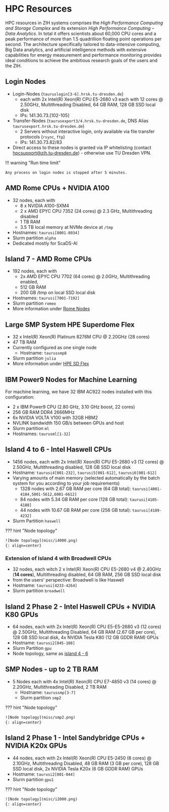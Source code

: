 # HPC Resources

HPC resources in ZIH systems comprises the *High Performance Computing and Storage Complex* and its
extension *High Performance Computing – Data Analytics*. In total it offers scientists
about 60,000 CPU cores and a peak performance of more than 1.5 quadrillion floating point
operations per second. The architecture specifically tailored to data-intensive computing, Big Data
analytics, and artificial intelligence methods with extensive capabilities for energy measurement
and performance monitoring provides ideal conditions to achieve the ambitious research goals of the
users and the ZIH.

## Login Nodes

- Login-Nodes (`tauruslogin[3-6].hrsk.tu-dresden.de`)
  - each with 2x Intel(R) Xeon(R) CPU E5-2680 v3 each with 12 cores
    @ 2.50GHz, Multithreading Disabled, 64 GB RAM, 128 GB SSD local disk
  - IPs: 141.30.73.\[102-105\]
- Transfer-Nodes (`taurusexport3/4.hrsk.tu-dresden.de`, DNS Alias
  `taurusexport.hrsk.tu-dresden.de`)
  - 2 Servers without interactive login, only available via file transfer protocols (`rsync`, `ftp`)
  - IPs: 141.30.73.82/83
- Direct access to these nodes is granted via IP whitelisting (contact
  hpcsupport@zih.tu-dresden.de) - otherwise use TU Dresden VPN.

!!! warning "Run time limit"

    Any process on login nodes is stopped after 5 minutes.

## AMD Rome CPUs + NVIDIA A100

- 32 nodes, each with
  - 8 x NVIDIA A100-SXM4
  - 2 x AMD EPYC CPU 7352 (24 cores) @ 2.3 GHz, Multithreading disabled
  - 1 TB RAM
  - 3.5 TB local memory at NVMe device at `/tmp`
- Hostnames: `taurusi[8001-8034]`
- Slurm partition `alpha`
- Dedicated mostly for ScaDS-AI

## Island 7 - AMD Rome CPUs

- 192 nodes, each with
  - 2x AMD EPYC CPU 7702 (64 cores) @ 2.0GHz, Multithreading
    enabled,
  - 512 GB RAM
  - 200 GB /tmp on local SSD local disk
- Hostnames: `taurusi[7001-7192]`
- Slurm partition `romeo`
- More information under [Rome Nodes](rome_nodes.md)

## Large SMP System HPE Superdome Flex

- 32 x Intel(R) Xeon(R) Platinum 8276M CPU @ 2.20GHz (28 cores)
- 47 TB RAM
- Currently configured as one single node
  - Hostname: `taurussmp8`
- Slurm partition `julia`
- More information under [HPE SD Flex](sd_flex.md)

## IBM Power9 Nodes for Machine Learning

For machine learning, we have 32 IBM AC922 nodes installed with this configuration:

- 2 x IBM Power9 CPU (2.80 GHz, 3.10 GHz boost, 22 cores)
- 256 GB RAM DDR4 2666MHz
- 6x NVIDIA VOLTA V100 with 32GB HBM2
- NVLINK bandwidth 150 GB/s between GPUs and host
- Slurm partition `ml`
- Hostnames: `taurusml[1-32]`

## Island 4 to 6 - Intel Haswell CPUs

- 1456 nodes, each with 2x Intel(R) Xeon(R) CPU E5-2680 v3 (12 cores)
  @ 2.50GHz, Multithreading disabled, 128 GB SSD local disk
- Hostname: `taurusi4[001-232]`, `taurusi5[001-612]`,
  `taurusi6[001-612]`
- Varying amounts of main memory (selected automatically by the batch
  system for you according to your job requirements)
  - 1328 nodes with 2.67 GB RAM per core (64 GB total):
    `taurusi[4001-4104,5001-5612,6001-6612]`
  - 84 nodes with 5.34 GB RAM per core (128 GB total):
    `taurusi[4105-4188]`
  - 44 nodes with 10.67 GB RAM per core (256 GB total):
    `taurusi[4189-4232]`
- Slurm Partition `haswell`

??? hint "Node topology"

    ![Node topology](misc/i4000.png)
    {: align=center}

### Extension of Island 4 with Broadwell CPUs

* 32 nodes, each witch 2 x Intel(R) Xeon(R) CPU E5-2680 v4 @ 2.40GHz
  (**14 cores**), Multithreading disabled, 64 GB RAM, 256 GB SSD local disk
* from the users' perspective: Broadwell is like Haswell
* Hostname: `taurusi[4233-4264]`
* Slurm partition `broadwell`

## Island 2 Phase 2 - Intel Haswell CPUs + NVIDIA K80 GPUs

* 64 nodes, each with 2x Intel(R) Xeon(R) CPU E5-E5-2680 v3 (12 cores)
  @ 2.50GHz, Multithreading Disabled, 64 GB RAM (2.67 GB per core),
  128 GB SSD local disk, 4x NVIDIA Tesla K80 (12 GB GDDR RAM) GPUs
* Hostname: `taurusi2[045-108]`
* Slurm Partition `gpu`
* Node topology, same as [island 4 - 6](#island-4-to-6-intel-haswell-cpus)

## SMP Nodes - up to 2 TB RAM

- 5 Nodes each with 4x Intel(R) Xeon(R) CPU E7-4850 v3 (14 cores) @
  2.20GHz, Multithreading Disabled, 2 TB RAM
  - Hostname: `taurussmp[3-7]`
  - Slurm partition `smp2`

??? hint "Node topology"

    ![Node topology](misc/smp2.png)
    {: align=center}

## Island 2 Phase 1 - Intel Sandybridge CPUs + NVIDIA K20x GPUs

- 44 nodes, each with 2x Intel(R) Xeon(R) CPU E5-2450 (8 cores) @
  2.10GHz, Multithreading Disabled, 48 GB RAM (3 GB per core), 128 GB
  SSD local disk, 2x NVIDIA Tesla K20x (6 GB GDDR RAM) GPUs
- Hostname: `taurusi2[001-044]`
- Slurm partition `gpu1`

??? hint "Node topology"

    ![Node topology](misc/i2000.png)
    {: align=center}
